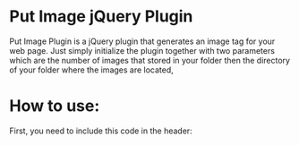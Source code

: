 Put Image jQuery Plugin
================

Put Image Plugin is a jQuery plugin that generates an image tag for your web page. Just simply initialize the plugin together with two parameters which are the number of images that stored in your folder then the directory of your folder where the images are located,


How to use:
================

First, you need to include this code in the header:

<script type="text/javascript" language="javascript" src="js/putImage.js"></script>
